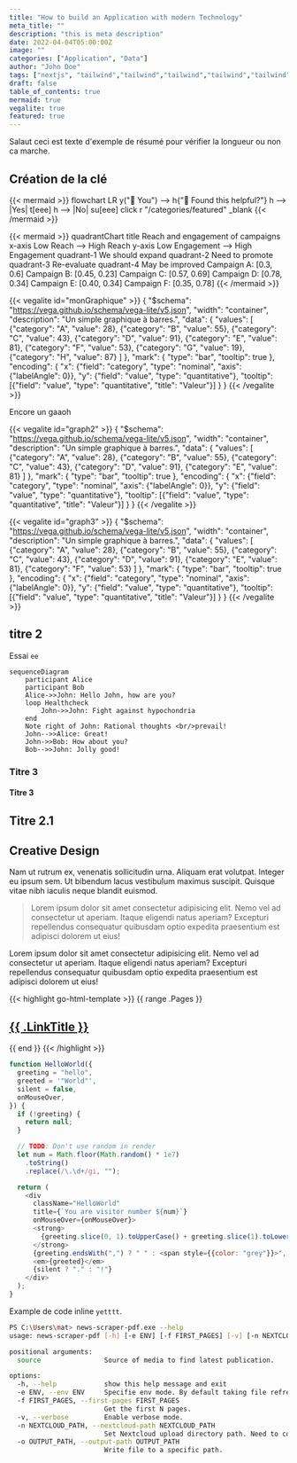```yaml
---
title: "How to build an Application with modern Technology"
meta_title: ""
description: "this is meta description"
date: 2022-04-04T05:00:00Z
image: ""
categories: ["Application", "Data"]
author: "John Doe"
tags: ["nextjs", "tailwind","tailwind","tailwind","tailwind","tailwind","tailwind","tailwind","tailwind","tailwind",]
draft: false
table_of_contents: true
mermaid: true
vegalite: true
featured: true
---
```


Salaut ceci est texte d'exemple de résumé pour vérifier la longueur ou non ca marche.


## Création de la clé

{{< mermaid >}}
flowchart LR
    y("👫 You") --> h{"🤝 Found this helpful?"}
    h --> |Yes| t[eee]
    h --> |No| su[eee]
    click r "/categories/featured" _blank
{{< /mermaid >}}


{{< mermaid >}}
quadrantChart
    title Reach and engagement of campaigns
    x-axis Low Reach --> High Reach
    y-axis Low Engagement --> High Engagement
    quadrant-1 We should expand
    quadrant-2 Need to promote
    quadrant-3 Re-evaluate
    quadrant-4 May be improved
    Campaign A: [0.3, 0.6]
    Campaign B: [0.45, 0.23]
    Campaign C: [0.57, 0.69]
    Campaign D: [0.78, 0.34]
    Campaign E: [0.40, 0.34]
    Campaign F: [0.35, 0.78]
{{< /mermaid >}}


{{< vegalite id="monGraphique" >}}
{
  "$schema": "https://vega.github.io/schema/vega-lite/v5.json",
  "width": "container",
  "description": "Un simple graphique à barres.",
  "data": {
    "values": [
      {"category": "A", "value": 28},
      {"category": "B", "value": 55},
      {"category": "C", "value": 43},
      {"category": "D", "value": 91},
      {"category": "E", "value": 81},
      {"category": "F", "value": 53},
      {"category": "G", "value": 19},
      {"category": "H", "value": 87}
    ]
  },
  "mark": {
    "type": "bar",
    "tooltip": true
  },
  "encoding": {
    "x": {"field": "category", "type": "nominal", "axis": {"labelAngle": 0}},
    "y": {"field": "value", "type": "quantitative"},
    "tooltip": [{"field": "value", "type": "quantitative", "title": "Valeur"}]
  }
}
{{< /vegalite >}}


Encore un gaaoh

{{< vegalite id="graph2" >}}
{
  "$schema": "https://vega.github.io/schema/vega-lite/v5.json",
  "width": "container",
  "description": "Un simple graphique à barres.",
  "data": {
    "values": [
      {"category": "A", "value": 28},
      {"category": "B", "value": 55},
      {"category": "C", "value": 43},
      {"category": "D", "value": 91},
      {"category": "E", "value": 81}
    ]
  },
  "mark": {
    "type": "bar",
    "tooltip": true
  },
  "encoding": {
    "x": {"field": "category", "type": "nominal", "axis": {"labelAngle": 0}},
    "y": {"field": "value", "type": "quantitative"},
    "tooltip": [{"field": "value", "type": "quantitative", "title": "Valeur"}]
  }
}
{{< /vegalite >}}


{{< vegalite id="graph3" >}}
{
  "$schema": "https://vega.github.io/schema/vega-lite/v5.json",
  "width": "container",
  "description": "Un simple graphique à barres.",
  "data": {
    "values": [
      {"category": "A", "value": 28},
      {"category": "B", "value": 55},
      {"category": "C", "value": 43},
      {"category": "D", "value": 91},
      {"category": "E", "value": 81},
      {"category": "F", "value": 53}
    ]
  },
  "mark": {
    "type": "bar",
    "tooltip": true
  },
  "encoding": {
    "x": {"field": "category", "type": "nominal", "axis": {"labelAngle": 0}},
    "y": {"field": "value", "type": "quantitative"},
    "tooltip": [{"field": "value", "type": "quantitative", "title": "Valeur"}]
  }
}
{{< /vegalite >}}



## titre 2
Essai `ee`

```text
sequenceDiagram
    participant Alice
    participant Bob
    Alice->>John: Hello John, how are you?
    loop Healthcheck
        John->>John: Fight against hypochondria
    end
    Note right of John: Rational thoughts <br/>prevail!
    John-->>Alice: Great!
    John->>Bob: How about you?
    Bob-->>John: Jolly good!
```





### Titre 3

#### Titre 3

## Titre 2.1

## Creative Design

Nam ut rutrum ex, venenatis sollicitudin urna. Aliquam erat volutpat. Integer eu ipsum sem. Ut bibendum lacus vestibulum maximus suscipit. Quisque vitae nibh iaculis neque blandit euismod.

> Lorem ipsum dolor sit amet consectetur adipisicing elit. Nemo vel ad consectetur ut aperiam. Itaque eligendi natus aperiam? Excepturi repellendus consequatur quibusdam optio expedita praesentium est adipisci dolorem ut eius!

Lorem ipsum dolor sit amet consectetur adipisicing elit. Nemo vel ad consectetur ut aperiam. Itaque eligendi natus aperiam? Excepturi repellendus consequatur quibusdam optio expedita praesentium est adipisci dolorem ut eius!


{{< highlight go-html-template >}}
{{ range .Pages }}
  <h2><a href="{{ .RelPermalink }}">{{ .LinkTitle }}</a></h2>
{{ end }}
{{< /highlight >}}

```js
function HelloWorld({
  greeting = "hello",
  greeted = '"World"',
  silent = false,
  onMouseOver,
}) {
  if (!greeting) {
    return null;
  }

  // TODO: Don't use random in render
  let num = Math.floor(Math.random() * 1e7)
    .toString()
    .replace(/\.\d+/gi, "");

  return (
    <div
      className="HelloWorld"
      title={`You are visitor number ${num}`}
      onMouseOver={onMouseOver}>
      <strong>
        {greeting.slice(0, 1).toUpperCase() + greeting.slice(1).toLowerCase()}
      </strong>
      {greeting.endsWith(",") ? " " : <span style={{color: "grey"}}>", "</span>}
      <em>{greeted}</em>
      {silent ? "." : "!"}
    </div>
  );
}

```

Example de code inline `yetttt`.

```bash
PS C:\Users\mat> news-scraper-pdf.exe --help
usage: news-scraper-pdf [-h] [-e ENV] [-f FIRST_PAGES] [-v] [-n NEXTCLOUD_PATH] [-o OUTPUT_PATH] source razr rzer rzer zerze rez rezrez rez r

positional arguments:
  source                Source of media to find latest publication.

options:
  -h, --help            show this help message and exit
  -e ENV, --env ENV     Specifie env mode. By default taking file refrenced in os variable ENV_NEWS_SCRAPER.
  -f FIRST_PAGES, --first-pages FIRST_PAGES
                        Get the first N pages.
  -v, --verbose         Enable verbose mode.
  -n NEXTCLOUD_PATH, --nextcloud-path NEXTCLOUD_PATH
                        Set Nextcloud upload directory path. Need to configure valid connection with --env
  -o OUTPUT_PATH, --output-path OUTPUT_PATH
                        Write file to a specific path.
```